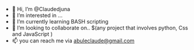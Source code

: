 - 👋 Hi, I’m @Claudedjuna
- 👀 I’m interested in ...
- 🌱 I’m currently learning BASH scripting
- 💞️ I’m looking to collaborate on.. $(any project that involves python, Css and JavaScript )
- 📫 you can reach me via abuleclaude@gmail.com
 
<!---
Claudedjuna/Claudedjuna is a ✨ special ✨ repository because its `README.md` (this file) appears on your GitHub profile.
You can click the Preview link to take a look at your changes.
--->
